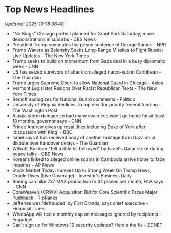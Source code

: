 # Top News Headlines

_Updated: 2025-10-18 06:48_

- "No Kings" Chicago protest planned for Grant Park Saturday; more demonstrations in suburbs - CBS News
- President Trump commutes the prison sentence of George Santos - NPR
- Trump Wavers as Zelensky Seeks Long-Range Missiles to Fight Russia: Live Updates - The New York Times
- Trump seeks to build on momentum from Gaza deal in a busy diplomatic week - CNN
- US has seized survivors of attack on alleged narco-sub in Caribbean - The Guardian
- Trump urges Supreme Court to allow National Guard in Chicago - Axios
- Vermont Legislator Resigns Over Racist Republican Texts - The New York Times
- Benioff apologizes for National Guard comments - Politico
- University of Virginia declines Trump deal for priority federal funding - The Washington Post
- Alaska storm damage so bad many evacuees won’t go home for at least 18 months, governor says - CNN
- Prince Andrew gives up royal titles including Duke of York after 'discussion with King' - BBC
- Israel says it has received body of another hostage from Gaza amid dispute over handover delays - The Guardian
- Witkoff, Kushner "felt a little bit betrayed" by Israel's Qatar strike during peace talks - CBS News
- Koreans linked to alleged online scams in Cambodia arrive home to face inquiries - AP News
- Stock Market Today: Indexes Up In Strong Week On Trump News; Oracle Dives (Live Coverage) - Investor's Business Daily
- Boeing can hike 737 MAX production to 42 planes per month, FAA says - CNN
- CoreWeave’s (CRWV) Acquisition Bid for Core Scientific Faces Major Pushback - TipRanks
- Jefferies was ‘defrauded’ by First Brands, says chief executive - Financial Times
- WhatsApp will test a monthly cap on messages ignored by recipients - Engadget
- Can't sign up for Windows 10 security updates? Here's the fix - ZDNET